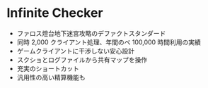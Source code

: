 # Infinite Checker

- ファロス燈台地下迷宮攻略のデファクトスタンダード
- 同時 2,000 クライアント処理、年間のべ 100,000 時間利用の実績
- ゲームクライアントに干渉しない安心設計
- スクショとログファイルから共有マップを操作
- 充実のショートカット
- 汎用性の高い精算機能も
